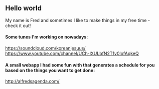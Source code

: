 ## Hello world 

My name is Fred and sometimes I like to make things in my free time - check it out!


#### Some tunes I'm working on nowadays:
https://soundcloud.com/koreanjesuus/
https://www.youtube.com/channel/UCh-lXULbfN2T1v0lofAqkeQ

#### A small webapp I had some fun with that generates a schedule for you based on the things you want to get done:
http://alfredsagenda.com/
